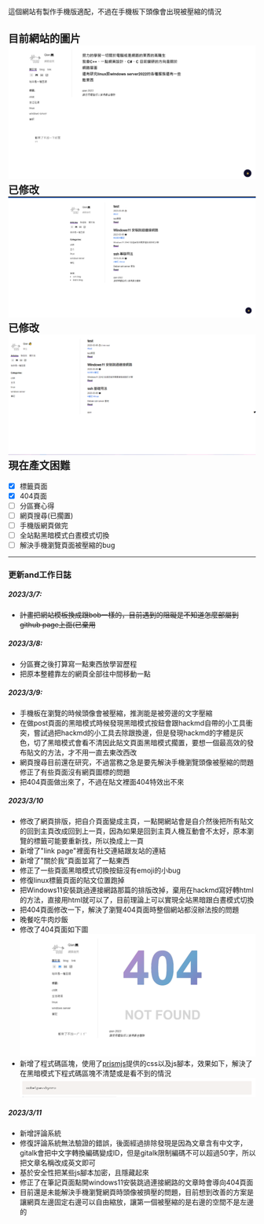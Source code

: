 這個網站有製作手機版適配，不過在手機板下頭像會出現被壓縮的情況  




目前網站的圖片
![網站圖片](./image/demoimg/webmemo3.png)
已修改
![網站圖片](/image/demoimg/webdemo2.png)
已修改
![網站圖片](/image/demoimg/webdemo.png)
現在產文困難
---
- [x] 標籤頁面 
- [x] 404頁面
- [ ] 分區賽心得
- [ ] 網頁搜尋(已擱置)  
- [ ] 手機版網頁做完
- [ ] 全站點黑暗模式白晝模式切換
- [ ] 解決手機瀏覽頁面被壓縮的bug  

------
### 更新and工作日誌
##### 2023/3/7:
* ~~計畫把網站模板換成跟bob一樣的，目前遇到的阻礙是不知道怎麼部屬到github 
page上面(已棄用~~

##### 2023/3/8:
* 分區賽之後打算寫一點東西放學習歷程  
* 把原本整體靠左的網頁全部往中間移動一點  
  
##### 2023/3/9:  
* 手機板在瀏覽的時候頭像會被壓縮，推測能是被旁邊的文字壓縮
* 在做post頁面的黑暗模式時候發現黑暗模式按鈕會跟hackmd自帶的小工具衝突，嘗試過把hackmd的小工具去除跟換邊，但是發現hackmd的字體是灰色，切了黑暗模式會看不清因此貼文頁面黑暗模式擱置，要想一個最高效的發布貼文的方法，才不用一直去東改西改  
* 網頁搜尋目前還在研究，不過當務之急是要先解決手機瀏覽頭像被壓縮的問題
修正了有些頁面沒有網頁圖標的問題
* 把404頁面做出來了，不過在貼文裡面404特效出不來
     
   
   
##### 2023/3/10  
* 修改了網頁排版，把自介頁面變成主頁，一點開網站會是自介然後把所有貼文的回到主頁改成回到上一頁，因為如果是回到主頁人機互動會不太好，原本瀏覽的標籤可能要重新找，所以換成上一頁
* 新增了"link page"裡面有社交連結跟友站的連結
* 新增了"關於我"頁面並寫了一點東西
* 修正了一些頁面黑暗模式切換按鈕沒有emoji的小bug
* 修復linux標籤頁面的貼文位置跑掉
* 把Windows11安裝跳過連接網路那篇的排版改掉，棄用在hackmd寫好轉html的方法，直接用html就可以了，目前理論上可以實現全站黑暗跟白晝模式切換
* 把404頁面修改一下，解決了瀏覽404頁面時整個網站都沒辦法按的問題
* 晚餐吃牛肉炒飯
* 修改了404頁面如下圖
![](./image/demoimg/4041.png)
* 新增了程式碼區塊，使用了[prismjs](https://prismjs.com/)提供的css以及js腳本，效果如下，解決了在黑暗模式下程式碼區塊不清楚或是看不到的情況
![](image/demoimg/codeblockview.png)  

##### 2023/3/11
* 新增評論系統
* 修復評論系統無法驗證的錯誤，後面經過排除發現是因為文章含有中文字，gitalk會把中文字轉換編碼變成ID，但是gitalk限制編碼不可以超過50字，所以把文章名稱改成英文即可
* 基於安全性把某些js腳本加密，且隱藏起來  
* 修正了在筆記頁面點開windows11安裝跳過連接網路的文章時會導向404頁面
* 目前還是未能解決手機瀏覽網頁時頭像被擠壓的問題，目前想到改善的方案是讓網頁左邊固定右邊可以自由縮放，讓第一個被壓縮的是右邊的空間不是左邊的




